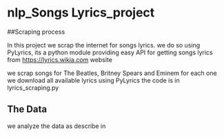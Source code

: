 # nlp_Songs Lyrics_project

##Scraping process

In this project we scrap the internet for songs lyrics. 
we do so using PyLyrics, its a python module providing easy API for getting songs lyrics 
from  https://lyrics.wikia.com website 

we scrap songs for The Beatles, Britney Spears and Eminem for each one we download all available lyrics using PyLyrics the code is in lyrics_scraping.py

## The Data

we analyze the data as describe in

